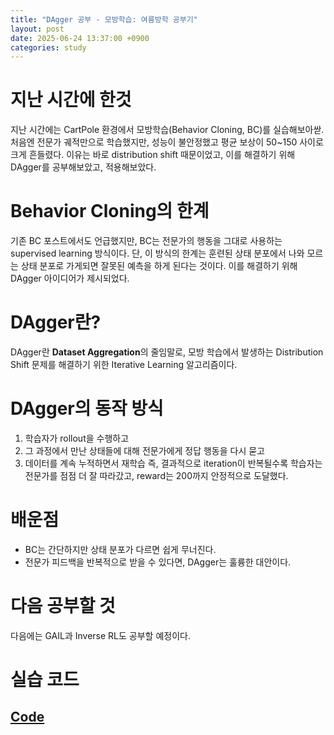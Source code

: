 ```yaml
---
title: "DAgger 공부 - 모방학습: 여름방학 공부기"
layout: post
date: 2025-06-24 13:37:00 +0900
categories: study
---
```


# 지난 시간에 한것
지난 시간에는 CartPole 환경에서 모방학습(Behavior Cloning, BC)를 실습해보아싿.
처음엔 전문가 궤적만으로 학습했지만, 성능이 불안정했고 평균 보상이 50~150 사이로 크게 흔들렸다.
이유는 바로 distribution shift 때문이었고, 이를 해결하기 위해 DAgger를 공부해보았고, 적용해보았다.

# Behavior Cloning의 한계
기존 BC 포스트에서도 언급했지만, BC는 전문가의 행동을 그대로 사용하는 supervised learning 방식이다.
단, 이 방식의 한계는 훈련된 상태 분포에서 나와 모르는 상태 분포로 가게되면 잘못된 예측을 하게 된다는 것이다.
이를 해결하기 위해 DAgger 아이디어가 제시되었다.

# DAgger란?
DAgger란 **Dataset Aggregation**의 줄임말로, 모방 학습에서 발생하는 Distribution Shift 문제를 해결하기 위한 Iterative Learning 알고리즘이다.

# DAgger의 동작 방식
1. 학습자가 rollout을 수행하고
2. 그 과정에서 만난 상태들에 대해 전문가에게 정답 행동을 다시 묻고
3. 데이터를 계속 누적하면서 재학습
즉, 결과적으로 iteration이 반복될수록 학습자는 전문가를 점점 더 잘 따라갔고, reward는 200까지 안정적으로 도달했다.

# 배운점
- BC는 간단하지만 상태 분포가 다르면 쉽게 무너진다.
- 전문가 피드백을 반복적으로 받을 수 있다면, DAgger는 훌륭한 대안이다.

# 다음 공부할 것
다음에는 GAIL과 Inverse RL도 공부할 예정이다.

# 실습 코드
## [Code](https://github.com/soonawg/dagger_cartpole/blob/main/dagger_cartpole.py)